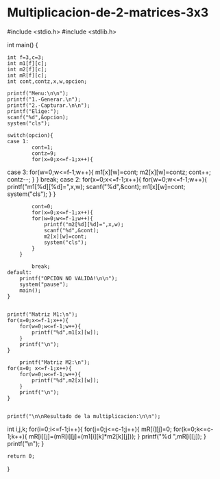 # Multiplicacion-de-2-matrices-3x3
#include <stdio.h>
#include <stdlib.h>


int main()
{


    int f=3,c=3;
    int m1[f][c];
    int m2[f][c];
    int mR[f][c];
    int cont,contz,x,w,opcion;

    printf("Menu:\n\n");
    printf("1.-Generar.\n");
    printf("2.-Capturar.\n\n");
    printf("Elige:");
    scanf("%d",&opcion);
    system("cls");

    switch(opcion){
    case 1:
            cont=1;
            contz=9;
            for(x=0;x<=f-1;x++){

case 3:
               for(w=0;w<=f-1;w++){
                  m1[x][w]=cont;
                  m2[x][w]=contz;
                  cont++;
                  contz--;
               }
            }
            break;
    case 2:
            for(x=0;x<=f-1;x++){
            for(w=0;w<=f-1;w++){
                printf("m1[%d][%d]=",x,w);
                scanf("%d",&cont);
                m1[x][w]=cont;
                system("cls");
            }
        }


            cont=0;
            for(x=0;x<=f-1;x++){
            for(w=0;w<=f-1;w++){
                printf("m2[%d][%d]=",x,w);
                scanf("%d",&cont);
                m2[x][w]=cont;
                system("cls");
            }
        }

            break;
    default:
        printf("OPCION NO VALIDA!\n\n");
        system("pause");
        main();
    }


    printf("Matriz M1:\n");
    for(x=0;x<=f-1;x++){              
        for(w=0;w<=f-1;w++){
            printf("%d",m1[x][w]);
        }
        printf("\n");
    }

        printf("Matriz M2:\n");
    for(x=0; x<=f-1;x++){
        for(w=0;w<=f-1;w++){
            printf("%d",m2[x][w]);
        }
        printf("\n");
    }


    printf("\n\nResultado de la multiplicacion:\n\n");


int i,j,k;
for(i=0;i<=f-1;i++){
    for(j=0;j<=c-1;j++){
        mR[i][j]=0;
        for(k=0;k<=c-1;k++){
            mR[i][j]=(mR[i][j]+(m1[i][k]*m2[k][j]));
        }
        printf("%d ",mR[i][j]);
          }
          printf("\n");
}

    return 0;
}

